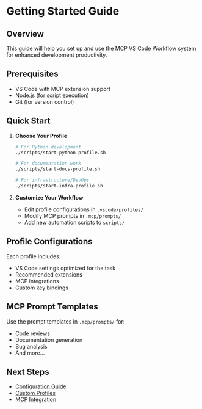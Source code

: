# Getting Started Guide

## Overview

This guide will help you set up and use the MCP VS Code Workflow system for enhanced development productivity.

## Prerequisites

- VS Code with MCP extension support
- Node.js (for script execution)
- Git (for version control)

## Quick Start

1. **Choose Your Profile**
   ```bash
   # For Python development
   ./scripts/start-python-profile.sh

   # For documentation work
   ./scripts/start-docs-profile.sh

   # For infrastructure/DevOps
   ./scripts/start-infra-profile.sh
   ```

2. **Customize Your Workflow**
   - Edit profile configurations in `.vscode/profiles/`
   - Modify MCP prompts in `.mcp/prompts/`
   - Add new automation scripts to `scripts/`

## Profile Configurations

Each profile includes:
- VS Code settings optimized for the task
- Recommended extensions
- MCP integrations
- Custom key bindings

## MCP Prompt Templates

Use the prompt templates in `.mcp/prompts/` for:
- Code reviews
- Documentation generation
- Bug analysis
- And more...

## Next Steps

- [Configuration Guide](configuration.md)
- [Custom Profiles](custom-profiles.md)
- [MCP Integration](mcp-integration.md)
